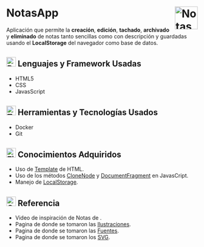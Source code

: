 # NotasApp</picture><img align="right" valign="center" height="60" width="60" src="https://raw.githubusercontent.com/Tarikul-Islam-Anik/Telegram-Animated-Emojis/main/Objects/Memo.webp" alt="NotasApp logo" /></picture>

<!--
 <img valign="center"  width="900" src="./NotasApp.png" alt="NotasApp imagen" />
-->

Aplicación que permite la **creación**, **edición**, **tachado**, **archivado** y **eliminado** de notas tanto sencillas como con descripción y guardadas usando el **LocalStorage** del navegador como base de datos.

## <img src="https://raw.githubusercontent.com/Tarikul-Islam-Anik/Telegram-Animated-Emojis/main/Objects/Books.webp" alt="Books" width="25" height="25" /> Lenguajes y Framework Usadas

- HTML5
- CSS
- JavasScript

## <img src="https://raw.githubusercontent.com/Tarikul-Islam-Anik/Telegram-Animated-Emojis/main/Objects/Toolbox.webp" alt="Toolbox" width="25" height="25" /> Herramientas y Tecnologías Usados

- Docker
- Git

## <img src="https://raw.githubusercontent.com/Tarikul-Islam-Anik/Telegram-Animated-Emojis/main/Objects/File%20Folder.webp" alt="File Folder" width="25" height="25" /> Conocimientos Adquiridos

- Uso de [Template](https://developer.mozilla.org/es/docs/Web/HTML/Element/template#:~:text=El%20elemento%20HTML%20es,tiempo%20de%20ejecuci%C3%B3n%20empleando%20JavaScript.) de HTML.
- Uso de los métodos [CloneNode](https://lenguajejs.com/javascript/dom/crear-elementos-dom/#el-m%C3%A9todo-clonenode) y [DocumentFragment](https://developer.mozilla.org/en-US/docs/Web/API/DocumentFragment) en JavasCript.
- Manejo de [LocalStorage](https://developer.mozilla.org/es/docs/Web/API/Window/localStorage).

## <img src="https://raw.githubusercontent.com/Tarikul-Islam-Anik/Telegram-Animated-Emojis/main/Objects/Open%20Book.webp" alt="Open Book" width="25" height="25" /> Referencia

- Video de inspiración de Notas de []().
- Pagina de donde se tomaron las [Ilustraciones](https://undraw.co/illustrations).
- Pagina de donde se tomaron las [Fuentes](https://www.1001fonts.com/).
- Pagina de donde se tomaron los [SVG](https://icons8.com/icon/set/editing/pulsar-color).
